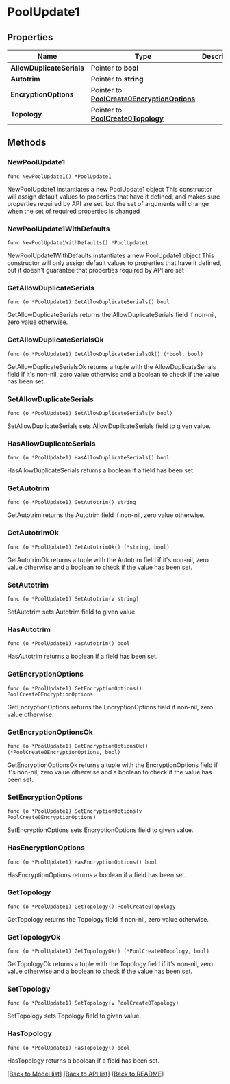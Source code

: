 # PoolUpdate1

## Properties

Name | Type | Description | Notes
------------ | ------------- | ------------- | -------------
**AllowDuplicateSerials** | Pointer to **bool** |  | [optional] 
**Autotrim** | Pointer to **string** |  | [optional] 
**EncryptionOptions** | Pointer to [**PoolCreate0EncryptionOptions**](PoolCreate0EncryptionOptions.md) |  | [optional] 
**Topology** | Pointer to [**PoolCreate0Topology**](PoolCreate0Topology.md) |  | [optional] 

## Methods

### NewPoolUpdate1

`func NewPoolUpdate1() *PoolUpdate1`

NewPoolUpdate1 instantiates a new PoolUpdate1 object
This constructor will assign default values to properties that have it defined,
and makes sure properties required by API are set, but the set of arguments
will change when the set of required properties is changed

### NewPoolUpdate1WithDefaults

`func NewPoolUpdate1WithDefaults() *PoolUpdate1`

NewPoolUpdate1WithDefaults instantiates a new PoolUpdate1 object
This constructor will only assign default values to properties that have it defined,
but it doesn't guarantee that properties required by API are set

### GetAllowDuplicateSerials

`func (o *PoolUpdate1) GetAllowDuplicateSerials() bool`

GetAllowDuplicateSerials returns the AllowDuplicateSerials field if non-nil, zero value otherwise.

### GetAllowDuplicateSerialsOk

`func (o *PoolUpdate1) GetAllowDuplicateSerialsOk() (*bool, bool)`

GetAllowDuplicateSerialsOk returns a tuple with the AllowDuplicateSerials field if it's non-nil, zero value otherwise
and a boolean to check if the value has been set.

### SetAllowDuplicateSerials

`func (o *PoolUpdate1) SetAllowDuplicateSerials(v bool)`

SetAllowDuplicateSerials sets AllowDuplicateSerials field to given value.

### HasAllowDuplicateSerials

`func (o *PoolUpdate1) HasAllowDuplicateSerials() bool`

HasAllowDuplicateSerials returns a boolean if a field has been set.

### GetAutotrim

`func (o *PoolUpdate1) GetAutotrim() string`

GetAutotrim returns the Autotrim field if non-nil, zero value otherwise.

### GetAutotrimOk

`func (o *PoolUpdate1) GetAutotrimOk() (*string, bool)`

GetAutotrimOk returns a tuple with the Autotrim field if it's non-nil, zero value otherwise
and a boolean to check if the value has been set.

### SetAutotrim

`func (o *PoolUpdate1) SetAutotrim(v string)`

SetAutotrim sets Autotrim field to given value.

### HasAutotrim

`func (o *PoolUpdate1) HasAutotrim() bool`

HasAutotrim returns a boolean if a field has been set.

### GetEncryptionOptions

`func (o *PoolUpdate1) GetEncryptionOptions() PoolCreate0EncryptionOptions`

GetEncryptionOptions returns the EncryptionOptions field if non-nil, zero value otherwise.

### GetEncryptionOptionsOk

`func (o *PoolUpdate1) GetEncryptionOptionsOk() (*PoolCreate0EncryptionOptions, bool)`

GetEncryptionOptionsOk returns a tuple with the EncryptionOptions field if it's non-nil, zero value otherwise
and a boolean to check if the value has been set.

### SetEncryptionOptions

`func (o *PoolUpdate1) SetEncryptionOptions(v PoolCreate0EncryptionOptions)`

SetEncryptionOptions sets EncryptionOptions field to given value.

### HasEncryptionOptions

`func (o *PoolUpdate1) HasEncryptionOptions() bool`

HasEncryptionOptions returns a boolean if a field has been set.

### GetTopology

`func (o *PoolUpdate1) GetTopology() PoolCreate0Topology`

GetTopology returns the Topology field if non-nil, zero value otherwise.

### GetTopologyOk

`func (o *PoolUpdate1) GetTopologyOk() (*PoolCreate0Topology, bool)`

GetTopologyOk returns a tuple with the Topology field if it's non-nil, zero value otherwise
and a boolean to check if the value has been set.

### SetTopology

`func (o *PoolUpdate1) SetTopology(v PoolCreate0Topology)`

SetTopology sets Topology field to given value.

### HasTopology

`func (o *PoolUpdate1) HasTopology() bool`

HasTopology returns a boolean if a field has been set.


[[Back to Model list]](../README.md#documentation-for-models) [[Back to API list]](../README.md#documentation-for-api-endpoints) [[Back to README]](../README.md)


